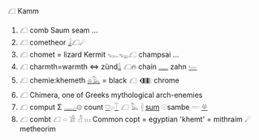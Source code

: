 𓆎 Kamm  
1. 𓆎 comb Saum seam …  
2. 𓆎 cometheor [𓇍](𓇍)𓆎☄  
3. 𓆎 chomet = lizard Kermit 𓆊𓆌𓆎 champsai ...  
4. 𓆎 charmth=warmth  ⇔ zünd[𓍑](𓍑) 𓆎🔥  chain [𓊃](𓊃) zahn [𓄑](𓄑)  
5. 𓆎 chemie:khemeth [𓐍](𓐍)[𓅓](𓅓) = black 𓆎 𒈪 chrome  
8. 𓆎 Chimera, one of Greeks mythological arch-enemies  
6. 𓆎 comput Σ [𓊃](𓊃)[𓊪](𓊪)𓊗 count  [𓈞](𓈞)𓏏[𓄰](𓄰) 𓆎 𓅓 𓏜 [sum](Numbers) 𓇳sambe 𓎆𓎆𓎆 [𓋬](𓋬)  
7. 𓆎 combt 𓆎 𓏏 𓀀 𓁐 𓏥 Common copt = egyptian 'khemt' = mithraim ☄ metheorim  
